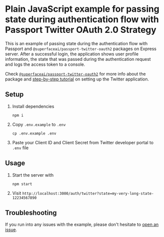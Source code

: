 # Plain JavaScript example for passing state during authentication flow with Passport Twitter OAuth 2.0 Strategy

This is an example of passing state during the authentication flow with Passport and `@superfaceai/passport-twitter-oauth2` packages on Express server. After a successful login, the application shows user profile information, the state that was passed during the authentication request and logs the access token to a console.

Check [`@superfaceai/passport-twitter-oauth2`](https://github.com/superfaceai/passport-twitter-oauth2) for more info about the package and [step-by-step tutorial](https://superface.ai/blog/twitter-oauth2-passport) on setting up the Twitter application.

## Setup

1. Install dependencies
   ```shell
   npm i
   ```
1. Copy `.env.example` to `.env`
   ```shell
   cp .env.example .env
   ```
1. Paste your Client ID and Client Secret from Twitter developer portal to `.env` file

## Usage

1. Start the server with
   ```shell
   npm start
   ```
1. Visit `http://localhost:3000/auth/twitter?state=my-very-long-state-12234567890`

## Troubleshooting

If you run into any issues with the example, please don't hesitate to [open an issue](https://github.com/superfaceai/passport-twitter-oauth2/issues/new).
